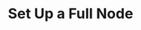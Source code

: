 ---
title: Set Up a Full Node
description: Learn how to install, configure, and run Polkadot nodes, including setting up different node types and connecting to the network.
---